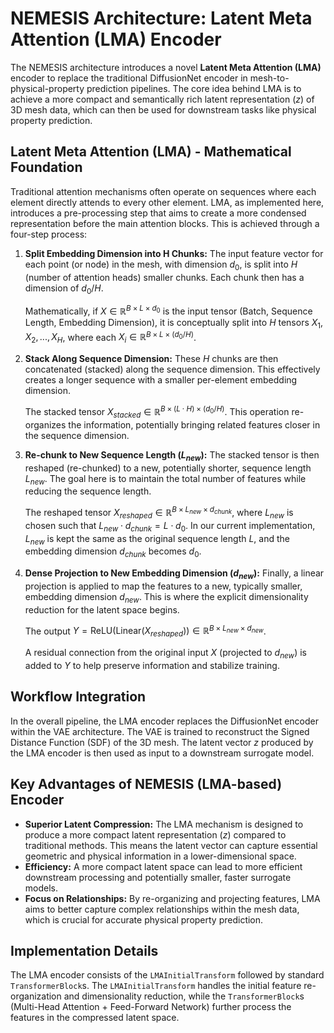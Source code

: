 # NEMESIS Architecture: Latent Meta Attention (LMA) Encoder

The NEMESIS architecture introduces a novel **Latent Meta Attention (LMA)** encoder to replace the traditional DiffusionNet encoder in mesh-to-physical-property prediction pipelines. The core idea behind LMA is to achieve a more compact and semantically rich latent representation ($z$) of 3D mesh data, which can then be used for downstream tasks like physical property prediction.

## Latent Meta Attention (LMA) - Mathematical Foundation

Traditional attention mechanisms often operate on sequences where each element directly attends to every other element. LMA, as implemented here, introduces a pre-processing step that aims to create a more condensed representation before the main attention blocks. This is achieved through a four-step process:

1.  **Split Embedding Dimension into H Chunks:** The input feature vector for each point (or node) in the mesh, with dimension $d_0$, is split into $H$ (number of attention heads) smaller chunks. Each chunk then has a dimension of $d_0/H$.

    Mathematically, if $X \in \mathbb{R}^{B \times L \times d_0}$ is the input tensor (Batch, Sequence Length, Embedding Dimension), it is conceptually split into $H$ tensors $X_1, X_2, ..., X_H$, where each $X_i \in \mathbb{R}^{B \times L \times (d_0/H)}$.

2.  **Stack Along Sequence Dimension:** These $H$ chunks are then concatenated (stacked) along the sequence dimension. This effectively creates a longer sequence with a smaller per-element embedding dimension.

    The stacked tensor $X_{stacked} \in \mathbb{R}^{B \times (L \cdot H) \times (d_0/H)}$. This operation re-organizes the information, potentially bringing related features closer in the sequence dimension.

3.  **Re-chunk to New Sequence Length ($L_{new}$):** The stacked tensor is then reshaped (re-chunked) to a new, potentially shorter, sequence length $L_{new}$. The goal here is to maintain the total number of features while reducing the sequence length.

    The reshaped tensor $X_{reshaped} \in \mathbb{R}^{B \times L_{new} \times d_{chunk}}$, where $L_{new}$ is chosen such that $L_{new} \cdot d_{chunk} = L \cdot d_0$. In our current implementation, $L_{new}$ is kept the same as the original sequence length $L$, and the embedding dimension $d_{chunk}$ becomes $d_0$.

4.  **Dense Projection to New Embedding Dimension ($d_{new}$):** Finally, a linear projection is applied to map the features to a new, typically smaller, embedding dimension $d_{new}$. This is where the explicit dimensionality reduction for the latent space begins.

    The output $Y = \text{ReLU}(\text{Linear}(X_{reshaped})) \in \mathbb{R}^{B \times L_{new} \times d_{new}}$.

    A residual connection from the original input $X$ (projected to $d_{new}$) is added to $Y$ to help preserve information and stabilize training.

## Workflow Integration

In the overall pipeline, the LMA encoder replaces the DiffusionNet encoder within the VAE architecture. The VAE is trained to reconstruct the Signed Distance Function (SDF) of the 3D mesh. The latent vector $z$ produced by the LMA encoder is then used as input to a downstream surrogate model.

## Key Advantages of NEMESIS (LMA-based) Encoder

*   **Superior Latent Compression:** The LMA mechanism is designed to produce a more compact latent representation ($z$) compared to traditional methods. This means the latent vector can capture essential geometric and physical information in a lower-dimensional space.
*   **Efficiency:** A more compact latent space can lead to more efficient downstream processing and potentially smaller, faster surrogate models.
*   **Focus on Relationships:** By re-organizing and projecting features, LMA aims to better capture complex relationships within the mesh data, which is crucial for accurate physical property prediction.

## Implementation Details

The LMA encoder consists of the `LMAInitialTransform` followed by standard `TransformerBlock`s. The `LMAInitialTransform` handles the initial feature re-organization and dimensionality reduction, while the `TransformerBlock`s (Multi-Head Attention + Feed-Forward Network) further process the features in the compressed latent space.